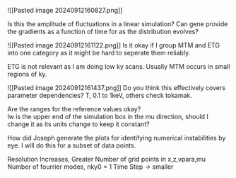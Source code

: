 	
![[Pasted image 20240912160827.png]]

Is this the amplitude of fluctuations in a linear simulation? 
Can gene provide the gradients as a function of time for as the distribution evolves?

![[Pasted image 20240912161122.png]]
Is it okay if I group MTM and ETG into one category as it might be hard to seperate them reliably.

ETG is not relevant as I am doing low ky scans. Usually MTM occurs in small regions of ky.  

![[Pasted image 20240912161437.png]]
Do you think this effectively covers parameter dependencies? T, 0.1 to 1keV, others check tokamak.

Are the ranges for the reference values okay?
\
lw is the upper end of the simulation box in the mu direction, should I change it as its units change to keep it constant?


How did Joseph generate the plots for identifying numerical instabilities by eye. I will do this for a subset of data points. 

Resolution Increases, 
Greater Number of grid points in x,z,vpara,mu
Number of fourrier modes, nky0 = 1
Time Step -> smaller 




